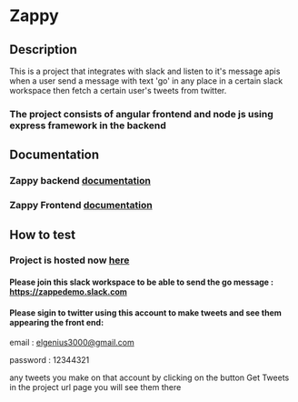 # Zappy

## Description
This is a project that integrates with slack and listen to it's message apis when a user send a message with text 'go' in any place in a certain slack workspace then fetch a certain user's tweets from twitter.

### The project consists of angular frontend and node js using express framework in the backend

## Documentation

### Zappy backend [documentation](https://github.com/abdoolly/zappy/tree/master/zapp-back) 


###  Zappy Frontend [documentation](https://github.com/abdoolly/zappy/tree/master/zapp-front)


## How to test

### Project is hosted now [here]([https://google.com])

#### Please join this slack workspace to be able to send the go message : https://zappedemo.slack.com

#### Please sigin to twitter using this account to make tweets and see them appearing the front end:

email : elgenius3000@gmail.com

password : 12344321

any tweets you make on that account by clicking on the button Get Tweets in the project url page 
you will see them there 